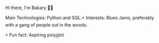 Hi there, I'm Bakary 👋🏿

Main Technologies: Python and SQL.⚡
Interests: Blues Jams, preferably with a gang of people out in the woods.

⚡ Fun fact: Aspiring polyglot 
